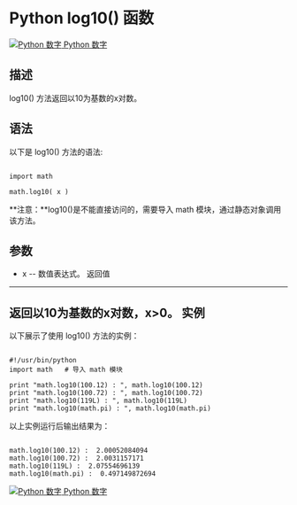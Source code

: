 Python  log10() 函数
==================

 [![Python 数字](../images/up.gif)
 Python 数字](python-numbers.html)


  描述
--

 log10() 方法返回以10为基数的x对数。

  语法
--

 以下是 log10() 方法的语法:

 
```

import math

math.log10( x )

```

 **注意：**log10()是不能直接访问的，需要导入 math 模块，通过静态对象调用该方法。

  参数
--

  *  x -- 数值表达式。 
   返回值
---

 返回以10为基数的x对数，x>0。  实例
--

  以下展示了使用 log10() 方法的实例： 

 
```

#!/usr/bin/python
import math   # 导入 math 模块

print "math.log10(100.12) : ", math.log10(100.12)
print "math.log10(100.72) : ", math.log10(100.72)
print "math.log10(119L) : ", math.log10(119L)
print "math.log10(math.pi) : ", math.log10(math.pi)

```

  以上实例运行后输出结果为： 

 
```

math.log10(100.12) :  2.00052084094
math.log10(100.72) :  2.0031157171
math.log10(119L) :  2.07554696139
math.log10(math.pi) :  0.497149872694

```

 [![Python 数字](../images/up.gif)
 Python 数字](python-numbers.html)